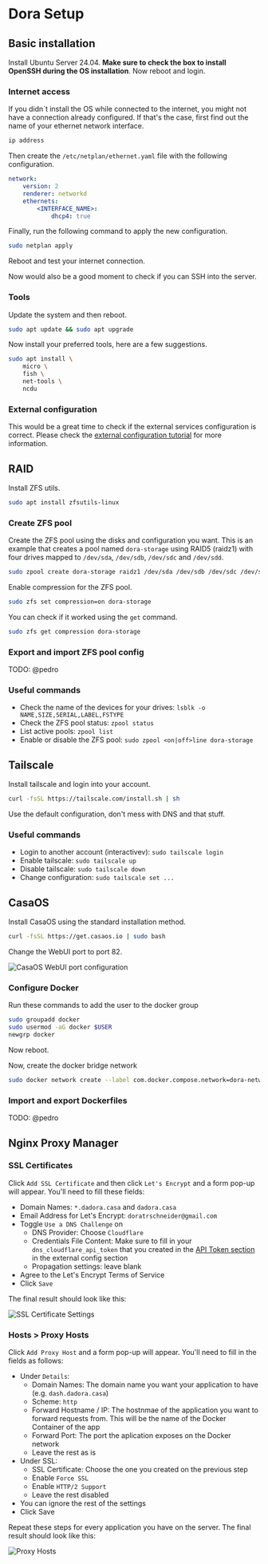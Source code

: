 # Dora Setup

## Basic installation

Install Ubuntu Server 24.04. **Make sure to check the box to install OpenSSH during the OS installation**. Now reboot and login.

### Internet access

If you didn´t install the OS while connected to the internet, you might not have a connection already configured. If that's the case, first find out the name of your ethernet network interface.

```bash
ip address
```

Then create the `/etc/netplan/ethernet.yaml` file with the following configuration.

```yaml
network:
    version: 2
    renderer: networkd
    ethernets:
        <INTERFACE_NAME>:
            dhcp4: true
```

Finally, run the following command to apply the new configuration.

```bash
sudo netplan apply
```

Reboot and test your internet connection.

Now would also be a good moment to check if you can SSH into the server.

### Tools

Update the system and then reboot.

```bash
sudo apt update && sudo apt upgrade
```

Now install your preferred tools, here are a few suggestions.

```bash
sudo apt install \
    micro \
    fish \
    net-tools \
    ncdu
```

### External configuration

This would be a great time to check if the external services configuration is correct. Please check the [external configuration tutorial](./external-config.md) for more information.

## RAID

Install ZFS utils.

```bash
sudo apt install zfsutils-linux
```

### Create ZFS pool

Create the ZFS pool using the disks and configuration you want. This is an example that creates a pool named `dora-storage`  using RAID5 (raidz1) with four drives mapped to `/dev/sda`, `/dev/sdb`, `/dev/sdc` and `/dev/sdd`.

```bash
sudo zpool create dora-storage raidz1 /dev/sda /dev/sdb /dev/sdc /dev/sdd
```

Enable compression for the ZFS pool.

```bash
sudo zfs set compression=on dora-storage
```

You can check if it worked using the `get` command.

```bash
sudo zfs get compression dora-storage
```

### Export and import ZFS pool config

TODO: @pedro

### Useful commands

- Check the name of the devices for your drives: `lsblk -o NAME,SIZE,SERIAL,LABEL,FSTYPE`
- Check the ZFS pool status: `zpool status`
- List active pools: `zpool list`
- Enable or disable the ZFS pool: `sudo zpool <on|off>line dora-storage`

## Tailscale

Install tailscale and login into your account.

```bash
curl -fsSL https://tailscale.com/install.sh | sh
```

Use the default configuration, don't mess with DNS and that stuff.

### Useful commands

- Login to another account (interactivev): `sudo tailscale login`
- Enable tailscale: `sudo tailscale up`
- Disable tailscale: `sudo tailscale down`
- Change configuration: `sudo tailscale set ...`

## CasaOS

Install CasaOS using the standard installation method.

```bash
curl -fsSL https://get.casaos.io | sudo bash
```

Change the WebUI port to port 82.

![CasaOS WebUI port configuration](./assets/casaos_port.png)

### Configure Docker

Run these commands to add the user to the docker group

```bash
sudo groupadd docker
sudo usermod -aG docker $USER
newgrp docker
```

Now reboot.

Now, create the docker bridge network

```bash
sudo docker network create --label com.docker.compose.network=dora-network dora-network
```

### Import and export Dockerfiles

TODO: @pedro

## Nginx Proxy Manager

### SSL Certificates

Click `Add SSL Certificate` and then click `Let's Encrypt` and a form pop-up will appear. You'll need to fill these fields:

- Domain Names: `*.dadora.casa` and `dadora.casa`
- Email Address for Let's Encrypt: `doratrschneider@gmail.com`
- Toggle `Use a DNS Challenge` on
  - DNS Provider: Choose `Cloudflare`
  - Credentials File Content: Make sure to fill in your `dns_cloudflare_api_token` that you created in the [API Token section](./external-config.md#api-token) in the external config section
  - Propagation settings: leave blank
- Agree to the Let's Encrypt Terms of Service
- Click `Save`

The final result should look like this:

![SSL Certificate Settings](./assets/ssl_certificates.png)

### Hosts > Proxy Hosts

Click `Add Proxy Host` and a form pop-up will appear. You'll need to fill in the fields as follows:

- Under `Details`:
  - Domain Names: The domain name you want your application to have (e.g. `dash.dadora.casa`)
  - Scheme: `http`
  - Forward Hostname / IP: The hostnmae of the application you want to forward requests from. This will be the name of the Docker Container of the app
  - Forward Port: The port the aplication exposes on the Docker network
  - Leave the rest as is
- Under SSL:
  - SSL Certificate: Choose the one you created on the previous step
  - Enable `Force SSL`
  - Enable `HTTP/2 Support`
  - Leave the rest disabled
- You can ignore the rest of the settings
- Click Save

Repeat these steps for every application you have on the server. The final result should look like this:

![Proxy Hosts](./assets/proxy_hosts.png)
